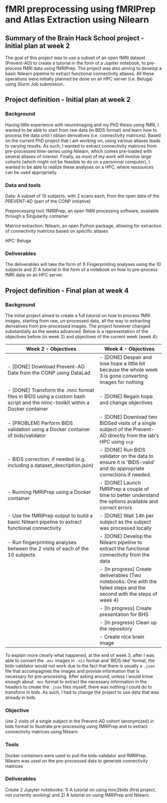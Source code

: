 # fMRI preprocessing using fMRIPrep and Atlas Extraction using Nilearn

## Summary of the Brain Hack School project - Initial plan at week 2

The goal of this project was to use a subset of an open fMRI dataset (Prevent-AD) to create a tutorial in the form of
a Jupiter notebook, to pre-process fMRI data using fMRIPrep. The project was also aiming to develop a basic Nilearn pipeline to extract functional connectivity atlases. All these operations were initially planned be done on an HPC server (i.e. Beluga) using Slurm Job submission.

## Project definition - Initial plan at week 2
### Background

Having little experience with neuroimaging and my PhD thesis using fMRI, I wanted to be able to start from raw data
(in BIDS format) and learn how to process the data until I obtain derivatives (i.e. connectivity matrices). Based
on the current PhD project that I am working on, using various atlases leads to varying results. As such, I wanted
to extract connectivity matrices from pre-processed time-series using Nilearn, which comes pre-loaded with several
atlases of interest. Finally, as most of my work will involve large cohorts (which might not be feasible to do 
on a personnal computer), I wanted to be able to realize these analyses on a HPC, where ressources can be used appropriatly.

### Data and tools

Data: A subset of 10 subjects, with 2 scans each, from the open data of the PREVENT-AD (part of the CONP initiative)

Preprocessing tool: fMRIPrep, an open fMRI processing software, available through a Singularity container

Matrice extraction: Nilearn, an open Python package, allowing for extraction of connectivity matrices based on specific atlases

HPC: Beluga 

### Deliverables

The deliverables will take the form of 1) Fingerprinting analyses using the 10 subjects and 2) A tutorial in the form of a notebook on how to pre-process fMRI data on an HPC server.

## Project definition - Final plan at week 4
### Background

The initial project aimed to create a full tutorial on how to process fMRI images, starting from raw, un-processed data, all the way to extracting derivatives from pre-processed images. The project however changed substantially as the weeks advanced. Below is a representation of the objectives before (in week 2) and objectives of the current week (week 4):

| Week 2 - Objectives                                                                                                        | Week 4 - Objectives                                                                                                    |
|----------------------------------------------------------------------------------------------------------------------------|------------------------------------------------------------------------------------------------------------------------|
| - [DONE] Download Prevent-AD Date from the CONP using DataLad                                                              | - [DONE] Despair and lose hope a little bit because the whole week 3 is gone converting images for nothing             |
| - [DONE] Transform the .mnc format files in BIDS using a custom bash script and the minc-toolkit within a Docker container | - [DONE] Regain hope and change objectives                                                                             |
| - [PROBLEM] Perform BIDS validation using a Docker container of bids/validator                                             | - [DONE] Download two BIDSed visits of a single subject of the Prevent-AD directly from the lab's HPC using ```scp```  |
| - BIDS correction, if needed (e.g. including a dataset_description.json)                                                   | - [DONE] Run BIDS validator on the data to ensure it is 'BIDS-valid' and do appropriate corrections if needed.         |
| - Running fMRIPrep using a Docker container                                                                                | - [DONE] Launch fMRIPrep a couple of time to better understand the options available and correct errors                |
| - Use the fMRIPrep output to build a basic Nilearn pipeline to extract functional connectivity                             | - [DONE] Wait 14h per subject as the subject was processed locally                                                     |
| - Run fingerprinting analyses between the 2 visits of each of the 10 subjects                                              | - [DONE] Develop the Nilearn pipeline to extract the functional connectivity from the data                             |
|                                                                                                                            | - [In progress] Create deliverables (Two notebooks: One with the failed steps and the second with the steps of week 4) |
|                                                                                                                            | - [In progress] Create presentation for BHS                                                                            |
|                                                                                                                            | - [In progress] Clean up the repository                                                                                |
|                                                                                                                            | - Create nice brain image                                                                                              |

To explain more clearly what happened, at the end of week 3, after I was able to convert the ```.mnc``` images in ```.nii``` format and 'BIDS-like' format, the bids-validator would not work due to the fact that there is usually a ```.json``` file that accompagnies the images and provide information that is necessary for pre-processing. After asking around, unless I would know enough about ```.mnc``` format to extract the necessary information in the headers to create the ```.json``` files myself, there was nothing I could do to transform in bids. As such, I had to change the project to use data that was already in bids.

### Objective
Use 2 visits of a single subject in the Prevent-AD cohort (anonymized) in bids format to illustrate pre-processing using fMRIPrep and to extract connectivity matrices using Nilearn.

### Tools
Docker containers were used to pull the bids-validator and fMRIPrep. Nilearn was used on the pre-processed data to generate connectivity matrices

### Deliverables
Create 2 Jupyter notebooks: 1) A tutorial on using mnc2bids (first project, not currently working) and 2) A tutorial on using fMRIPrep and Nilearn. 
